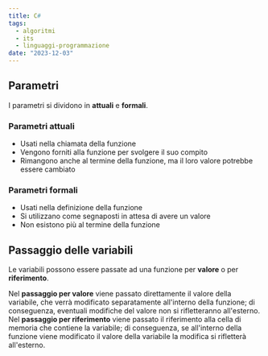 ```yaml
---
title: C#
tags:
  - algoritmi
  - its
  - linguaggi-programmazione
date: "2023-12-03"
---
```

## Parametri

I parametri si dividono in **attuali** e **formali**.

### Parametri attuali

- Usati nella chiamata della funzione
- Vengono forniti alla funzione per svolgere il suo compito
- Rimangono anche al termine della funzione, ma il loro valore potrebbe essere cambiato

### Parametri formali

- Usati nella definizione della funzione
- Si utilizzano come segnaposti in attesa di avere un valore
- Non esistono più al termine della funzione

## Passaggio delle variabili

Le variabili possono essere passate ad una funzione per **valore** o per **riferimento**.

Nel **passaggio per valore** viene passato direttamente il valore della variabile, che verrà modificato separatamente all'interno della funzione; di conseguenza, eventuali modifiche del valore non si rifletteranno all'esterno.<br>
Nel **passaggio per riferimento** viene passato il riferimento alla cella di memoria che contiene la variabile; di conseguenza, se all'interno della funzione viene modificato il valore della variabile la modifica si rifletterà all'esterno.
